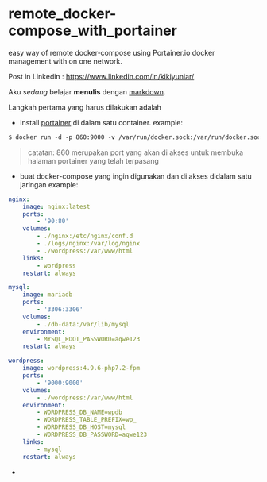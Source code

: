 # remote_docker-compose_with_portainer
easy way of remote docker-compose using Portainer.io docker management with on one network.

Post in Linkedin : https://www.linkedin.com/in/kikiyuniar/

Aku *sedang* belajar **menulis** dengan [markdown](https://en.wikipedia.org/wiki/Markdown).

Langkah pertama yang harus dilakukan adalah 
* install [portainer](https://www.portainer.io/) di dalam satu container.
example:

```html
$ docker run -d -p 860:9000 -v /var/run/docker.sock:/var/run/docker.sock portainer/portainer
```
>catatan: 860 merupakan port yang akan di akses untuk membuka halaman portainer yang telah terpasang

* buat docker-compose yang ingin digunakan dan di akses didalam satu jaringan
example:

```yml
nginx:
    image: nginx:latest
    ports:
        - '90:80'
    volumes:
        - ./nginx:/etc/nginx/conf.d
        - ./logs/nginx:/var/log/nginx
        - ./wordpress:/var/www/html
    links:
        - wordpress
    restart: always

mysql:
    image: mariadb
    ports:
        - '3306:3306'
    volumes:
        - ./db-data:/var/lib/mysql
    environment:
        - MYSQL_ROOT_PASSWORD=aqwe123
    restart: always

wordpress:
    image: wordpress:4.9.6-php7.2-fpm
    ports:
        - '9000:9000'
    volumes:
        - ./wordpress:/var/www/html
    environment:
        - WORDPRESS_DB_NAME=wpdb
        - WORDPRESS_TABLE_PREFIX=wp_
        - WORDPRESS_DB_HOST=mysql
        - WORDPRESS_DB_PASSWORD=aqwe123
    links:
        - mysql
    restart: always

```
* 

